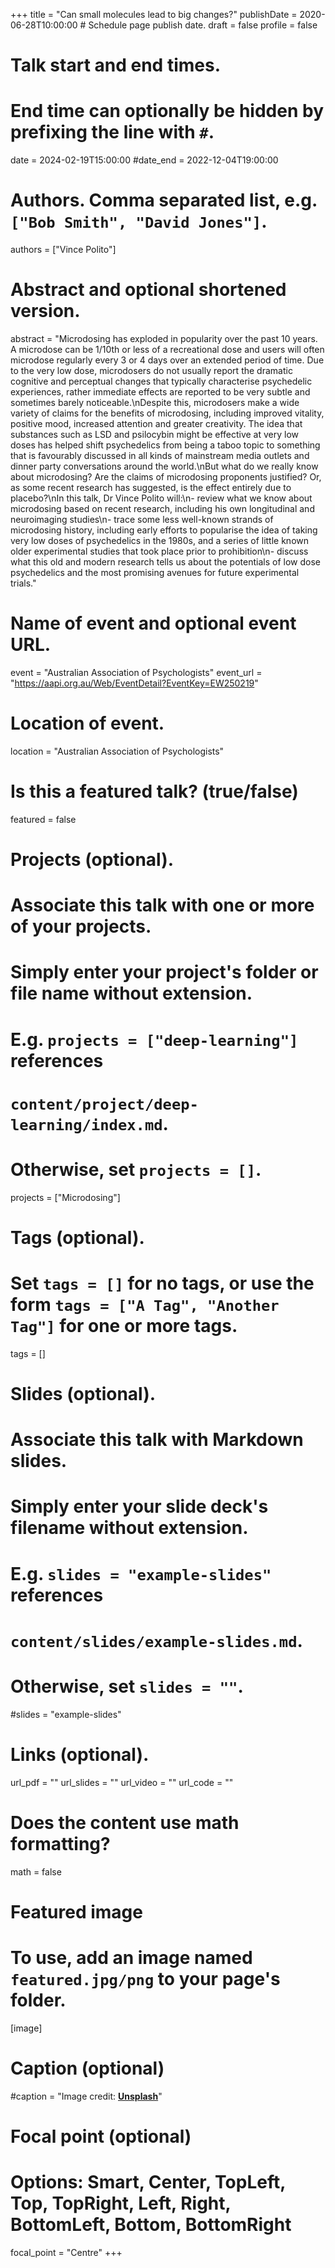 +++
title = "Can small molecules lead to big changes?"
publishDate = 2020-06-28T10:00:00  # Schedule page publish date.
draft = false
profile = false

# Talk start and end times.
#   End time can optionally be hidden by prefixing the line with `#`.
date = 2024-02-19T15:00:00
#date_end = 2022-12-04T19:00:00

# Authors. Comma separated list, e.g. `["Bob Smith", "David Jones"]`.
authors = ["Vince Polito"]

# Abstract and optional shortened version.
abstract = "Microdosing has exploded in popularity over the past 10 years. A microdose can be 1/10th or less of a recreational dose and users will often microdose regularly every 3 or 4 days over an extended period of time. Due to the very low dose, microdosers do not usually report the dramatic cognitive and perceptual changes that typically characterise psychedelic experiences, rather immediate effects are reported to be very subtle and sometimes barely noticeable.\nDespite this, microdosers make a wide variety of claims for the benefits of microdosing, including improved vitality, positive mood, increased attention and greater creativity. The idea that substances such as LSD and psilocybin might be effective at very low doses has helped shift psychedelics from being a taboo topic to something that is favourably discussed in all kinds of mainstream media outlets and dinner party conversations around the world.\nBut what do we really know about microdosing? Are the claims of microdosing proponents justified? Or, as some recent research has suggested, is the effect entirely due to placebo?\nIn this talk, Dr Vince Polito will:\n- review what we know about microdosing based on recent research, including his own longitudinal and neuroimaging studies\n- trace some less well-known strands of microdosing history, including early efforts to popularise the idea of taking very low doses of psychedelics in the 1980s, and a series of little known older experimental studies that took place prior to prohibition\n- discuss what this old and modern research tells us about the potentials of low dose psychedelics and the most promising avenues for future experimental trials."

# Name of event and optional event URL.
event = "Australian Association of Psychologists"
event_url = "https://aapi.org.au/Web/EventDetail?EventKey=EW250219"

# Location of event.
location = "Australian Association of Psychologists"

# Is this a featured talk? (true/false)
featured = false

# Projects (optional).
#   Associate this talk with one or more of your projects.
#   Simply enter your project's folder or file name without extension.
#   E.g. `projects = ["deep-learning"]` references 
#   `content/project/deep-learning/index.md`.
#   Otherwise, set `projects = []`.
projects = ["Microdosing"]

# Tags (optional).
#   Set `tags = []` for no tags, or use the form `tags = ["A Tag", "Another Tag"]` for one or more tags.
tags = []

# Slides (optional).
#   Associate this talk with Markdown slides.
#   Simply enter your slide deck's filename without extension.
#   E.g. `slides = "example-slides"` references 
#   `content/slides/example-slides.md`.
#   Otherwise, set `slides = ""`.
#slides = "example-slides"

# Links (optional).
url_pdf = ""
url_slides = ""
url_video = ""
url_code = ""

# Does the content use math formatting?
math = false

# Featured image
# To use, add an image named `featured.jpg/png` to your page's folder. 
[image]
  # Caption (optional)
  #caption = "Image credit: [**Unsplash**](https://unsplash.com/photos/bzdhc5b3Bxs)"

  # Focal point (optional)
  # Options: Smart, Center, TopLeft, Top, TopRight, Left, Right, BottomLeft, Bottom, BottomRight
  focal_point = "Centre"
+++
